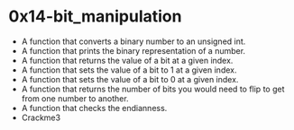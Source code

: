 # 0x14-bit_manipulation
* A function that converts a binary number to an unsigned int.
* A function that prints the binary representation of a number.
* A  function that returns the value of a bit at a given index.
* A function that sets the value of a bit to 1 at a given index.
* A function that sets the value of a bit to 0 at a given index.
* A function that returns the number of bits you would need to flip to get from one number to another.
* A function that checks the endianness.
* Crackme3
